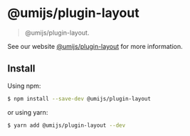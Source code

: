 # @umijs/plugin-layout

> @umijs/plugin-layout.

See our website [@umijs/plugin-layout](https://umijs.org/plugins/plugin-layout) for more information.

## Install

Using npm:

```bash
$ npm install --save-dev @umijs/plugin-layout
```

or using yarn:

```bash
$ yarn add @umijs/plugin-layout --dev
```
